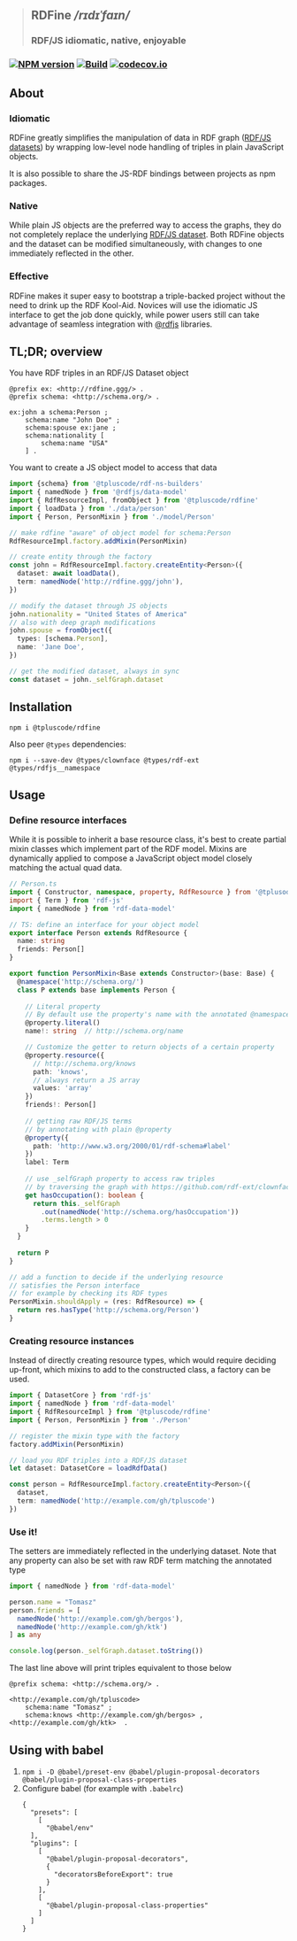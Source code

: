 > ## RDFine _/rɪdɪˈfaɪn/_
> ### **RDF**/JS **i**diomatic, **n**ative, **e**njoyable
### [![NPM version](https://img.shields.io/npm/v/@tpluscode/rdfine.svg?style=flat-square)](https://www.npmjs.com/package/@tpluscode/rdfine) [![Build](https://travis-ci.org/tpluscode/rdfine.svg?branch=master)](https://travis-ci.org/tpluscode/rdfine) [![codecov.io](https://codecov.io/github/tpluscode/rdfine/coverage.svg?branch=master)](https://codecov.io/github/tpluscode/rdfine?branch=master)

## About

### Idiomatic

RDFine greatly simplifies the manipulation of data in RDF graph ([RDF/JS datasets][dataset])
by wrapping low-level node handling of triples in plain JavaScript objects.

It is also possible to share the JS-RDF bindings between projects as npm packages.

### Native

While plain JS objects are the preferred way to access the graphs, they do not completely
replace the underlying [RDF/JS dataset][dataset]. Both RDFine objects and the dataset can
be modified simultaneously, with changes to one immediately reflected in the other.

### Effective

RDFine makes it super easy to bootstrap a triple-backed project without the need
to drink up the RDF Kool-Aid. Novices will use the idiomatic JS interface to get
the job done quickly, while power users still can take advantage of seamless
integration with [@rdfjs][rdfjs] libraries.

[dataset]: https://rdf.js.org/dataset-spec/
[rdfjs]: https://www.npmjs.com/search?q=rdfjs

## TL;DR; overview

You have RDF triples in an RDF/JS Dataset object

```turtle
@prefix ex: <http://rdfine.ggg/> .
@prefix schema: <http://schema.org/> .

ex:john a schema:Person ; 
    schema:name "John Doe" ;
    schema:spouse ex:jane ;
    schema:nationality [
        schema:name "USA"
    ] .
```

You want to create a JS object model to access that data

```typescript
import {schema} from '@tpluscode/rdf-ns-builders'
import { namedNode } from '@rdfjs/data-model'
import { RdfResourceImpl, fromObject } from '@tpluscode/rdfine'
import { loadData } from './data/person'
import { Person, PersonMixin } from './model/Person'

// make rdfine "aware" of object model for schema:Person
RdfResourceImpl.factory.addMixin(PersonMixin)

// create entity through the factory
const john = RdfResourceImpl.factory.createEntity<Person>({
  dataset: await loadData(),
  term: namedNode('http://rdfine.ggg/john'),
})

// modify the dataset through JS objects
john.nationality = "United States of America"
// also with deep graph modifications
john.spouse = fromObject({
  types: [schema.Person],
  name: 'Jane Doe',
})

// get the modified dataset, always in sync
const dataset = john._selfGraph.dataset
```

## Installation

```shell script
npm i @tpluscode/rdfine
```

Also peer `@types` dependencies:

```shell script
npm i --save-dev @types/clownface @types/rdf-ext @types/rdfjs__namespace
```

## Usage
### Define resource interfaces

While it is possible to inherit a base resource class, it's best to create partial mixin classes
which implement part of the RDF model. Mixins are dynamically applied to compose a JavaScript object model
closely matching the actual quad data.

```typescript
// Person.ts
import { Constructor, namespace, property, RdfResource } from '@tplusode/rdfine'
import { Term } from 'rdf-js'
import { namedNode } from 'rdf-data-model'

// TS: define an interface for your object model
export interface Person extends RdfResource {
  name: string
  friends: Person[]
}

export function PersonMixin<Base extends Constructor>(base: Base) {
  @namespace('http://schema.org/')
  class P extends base implements Person {
  
    // Literal property
    // By default use the property's name with the annotated @namespace    
    @property.literal()
    name!: string  // http://schema.org/name

    // Customize the getter to return objects of a certain property
    @property.resource({
      // http://schema.org/knows
      path: 'knows',
      // always return a JS array
      values: 'array'
    })
    friends!: Person[]
    
    // getting raw RDF/JS terms
    // by annotating with plain @property
    @property({ 
      path: 'http://www.w3.org/2000/01/rdf-schema#label'
    })
    label: Term
    
    // use _selfGraph property to access raw triples
    // by traversing the graph with https://github.com/rdf-ext/clownface
    get hasOccupation(): boolean {
      return this._selfGraph
        .out(namedNode('http://schema.org/hasOccupation'))
        .terms.length > 0
    }
  }
 
  return P
}

// add a function to decide if the underlying resource
// satisfies the Person interface
// for example by checking its RDF types
PersonMixin.shouldApply = (res: RdfResource) => {
  return res.hasType('http://schema.org/Person')
}
```

### Creating resource instances

Instead of directly creating resource types, which would require deciding up-front, which
mixins to add to the constructed class, a factory can be used.

```typescript
import { DatasetCore } from 'rdf-js'
import { namedNode } from 'rdf-data-model'
import { RdfResourceImpl } from '@tpluscode/rdfine'
import { Person, PersonMixin } from './Person'

// register the mixin type with the factory
factory.addMixin(PersonMixin)

// load you RDF triples into a RDF/JS dataset
let dataset: DatasetCore = loadRdfData()

const person = RdfResourceImpl.factory.createEntity<Person>({
  dataset,
  term: namedNode('http://example.com/gh/tpluscode')
})
```

### Use it!

The setters are immediately reflected in the underlying dataset.
Note that any property can also be set with raw RDF term matching the annotated type

```typescript
import { namedNode } from 'rdf-data-model'

person.name = "Tomasz"
person.friends = [
  namedNode('http://example.com/gh/bergos'),
  namedNode('http://example.com/gh/ktk')
] as any

console.log(person._selfGraph.dataset.toString())
```

The last line above will print triples equivalent to those below

```turtle
@prefix schema: <http://schema.org/> .

<http://example.com/gh/tpluscode> 
    schema:name "Tomasz" ;
    schema:knows <http://example.com/gh/bergos> , <http://example.com/gh/ktk>  .
```

## Using with babel

1. `npm i -D @babel/preset-env @babel/plugin-proposal-decorators @babel/plugin-proposal-class-properties`
1. Configure babel (for example with `.babelrc`)
    ```
    {
      "presets": [
        [
          "@babel/env"
      ],
      "plugins": [
        [
          "@babel/plugin-proposal-decorators",
          {
            "decoratorsBeforeExport": true
          }
        ],
        [
          "@babel/plugin-proposal-class-properties"
        ]
      ]
    }
    ```
